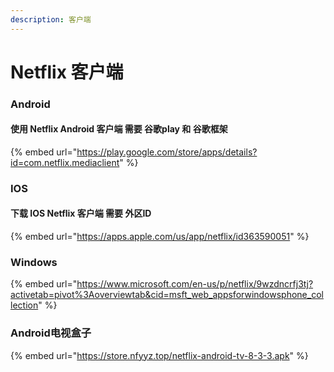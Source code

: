 ```yaml
---
description: 客户端
---
```


# Netflix 客户端

### Android

#### 使用 Netflix Android 客户端 需要 谷歌play 和 谷歌框架

{% embed url="https://play.google.com/store/apps/details?id=com.netflix.mediaclient" %}

### IOS

#### 下载 IOS Netflix 客户端 需要 外区ID

{% embed url="https://apps.apple.com/us/app/netflix/id363590051" %}

### Windows

{% embed url="https://www.microsoft.com/en-us/p/netflix/9wzdncrfj3tj?activetab=pivot%3Aoverviewtab&cid=msft_web_appsforwindowsphone_collection" %}

### Android电视盒子

{% embed url="https://store.nfyyz.top/netflix-android-tv-8-3-3.apk" %}
